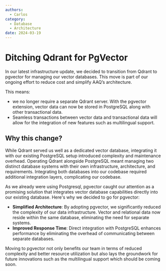 ```yaml
---
authors:
  - Carlos
category:
  - Database
  - Architecture
date: 2024-03-19
---
```

# Ditching Qdrant for PgVector


In our latest infrastructure update, we decided to transition from Qdrant to pgvector for managing our vector databases. This move is part of our ongoing effort to reduce cost and simplify AAQ’s architecture.


<!-- more -->

This means:
- we no longer require a separate Qdrant server. With the pgvector extension, vector data can now be stored in PostgreSQL along with other transactional data.
- Seamless transactions between vector data and transactional data will allow for the integration of new features such as multilingual support.


## Why this change?

While Qdrant served us well as a dedicated vector database, integrating it with our existing PostgreSQL setup introduced complexity and maintenance overhead. Operating Qdrant alongside PostgreSQL meant managing two distinct database systems with their own infrastructure, architecture, and requirements. Integrating both databases into our codebase required additional integration layers, complicating our codebase.

As we already were using Postgresql, pgvector caught our attention as a promising solution that integrates vector database capabilities directly into our existing database. Here's why we decided to go for pgvector:
- **Simplified Architecture**: By adopting pgvector, we significantly reduced the complexity of our data infrastructure. Vector and relational data now reside within the same database, eliminating the need for separate systems.
- **Improved Response Time**: Direct integration with PostgreSQL enhances performance by eliminating the overhead of communicating between separate databases.

Moving to pgvector  not only benefits our team in terms of reduced complexity and better resource utilization but also lays the groundwork for future innovations such as the multilingual support which should be coming soon.
